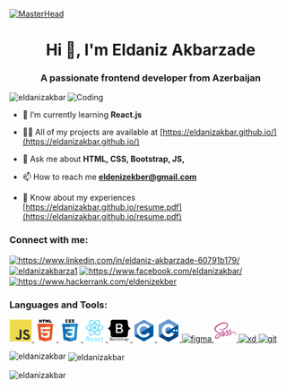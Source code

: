 [![MasterHead](https://globaleducation.s3.ap-south-1.amazonaws.com/globaledu/gif/front-end-development.gif)](https://eldanizakbar.github.io/)

<h1 align="center">Hi 👋, I'm Eldaniz Akbarzade</h1>
<h3 align="center">A passionate frontend developer from Azerbaijan</h3>
<img align="right" alt="Coding" width="400" src="https://media.tenor.com/qJ5evVs-_uUAAAAC/coding.gif" />

<p align="left"> <img src="https://komarev.com/ghpvc/?username=eldanizakbar&label=Profile%20views&color=0e75b6&style=flat" alt="eldanizakbar" /> </p>

- 🌱 I’m currently learning **React.js**

- 👨‍💻 All of my projects are available at [https://eldanizakbar.github.io/](https://eldanizakbar.github.io/)

- 💬 Ask me about **HTML, CSS, Bootstrap, JS,**

- 📫 How to reach me **eldenizekber@gmail.com**

- 📄 Know about my experiences [https://eldanizakbar.github.io/resume.pdf](https://eldanizakbar.github.io/resume.pdf)

<h3 align="left" >Connect with me:</h3>
<p align="left">
<a href="https://linkedin.com/in/eldaniz-akbarzade-60791b179/" target="blank"><img align="center" src="https://raw.githubusercontent.com/rahuldkjain/github-profile-readme-generator/master/src/images/icons/Social/linked-in-alt.svg" alt="https://www.linkedin.com/in/eldaniz-akbarzade-60791b179/" height="30" width="40" /></a>
<a href="https://twitter.com/eldanizakbarza1" target="blank"><img align="center" src="https://raw.githubusercontent.com/rahuldkjain/github-profile-readme-generator/master/src/images/icons/Social/twitter.svg" alt="eldanizakbarza1" height="30" width="40" /></a>
<a href="https://fb.com/eldanizakbar/" target="blank"><img align="center" src="https://raw.githubusercontent.com/rahuldkjain/github-profile-readme-generator/master/src/images/icons/Social/facebook.svg" alt="https://www.facebook.com/eldanizakbar/" height="30" width="40" /></a>
<a href="https://www.hackerrank.com/eldenizekber" target="blank"><img align="center" src="https://raw.githubusercontent.com/rahuldkjain/github-profile-readme-generator/master/src/images/icons/Social/hackerrank.svg" alt="https://www.hackerrank.com/eldenizekber" height="30" width="40" /></a>
</p>

<h3 align="left">Languages and Tools:</h3>
<p align="left">
    <a
    href="https://developer.mozilla.org/en-US/docs/Web/JavaScript"
    target="_blank"
    rel="noreferrer"
  >
    <img
      src="https://raw.githubusercontent.com/devicons/devicon/master/icons/javascript/javascript-original.svg"
      alt="javascript"
      width="40"
      height="40"
    />
  </a>

  <a href="https://www.w3.org/html/" target="_blank" rel="noreferrer">
    <img
      src="https://raw.githubusercontent.com/devicons/devicon/master/icons/html5/html5-original-wordmark.svg"
      alt="html5"
      width="40"
      height="40"
    />
  </a>

  <a href="https://www.w3schools.com/css/" target="_blank" rel="noreferrer">
    <img
      src="https://raw.githubusercontent.com/devicons/devicon/master/icons/css3/css3-original-wordmark.svg"
      alt="css3"
      width="40"
      height="40"
    />
  </a>
  <a href="https://reactjs.org/" target="_blank" rel="noreferrer">
    <img
      src="https://raw.githubusercontent.com/devicons/devicon/master/icons/react/react-original-wordmark.svg"
      alt="react"
      width="40"
      height="40"
    />
  </a>

  <a href="https://getbootstrap.com" target="_blank" rel="noreferrer">
    <img
      src="https://raw.githubusercontent.com/devicons/devicon/master/icons/bootstrap/bootstrap-plain-wordmark.svg"
      alt="bootstrap"
      width="40"
      height="40"
    />
  </a>
  <a href="https://www.cprogramming.com/" target="_blank" rel="noreferrer">
    <img
      src="https://raw.githubusercontent.com/devicons/devicon/master/icons/c/c-original.svg"
      alt="c"
      width="40"
      height="40"
    />
  </a>
  <a href="https://www.w3schools.com/cpp/" target="_blank" rel="noreferrer">
    <img
      src="https://raw.githubusercontent.com/devicons/devicon/master/icons/cplusplus/cplusplus-original.svg"
      alt="cplusplus"
      width="40"
      height="40"
    />
  </a>
 
  <a href="https://www.figma.com/" target="_blank" rel="noreferrer">
    <img
      src="https://www.vectorlogo.zone/logos/figma/figma-icon.svg"
      alt="figma"
      width="40"
      height="40"
    />
  </a>
 

  <a href="https://sass-lang.com" target="_blank" rel="noreferrer">
    <img
      src="https://raw.githubusercontent.com/devicons/devicon/master/icons/sass/sass-original.svg"
      alt="sass"
      width="40"
      height="40"
    />
  </a>
  <a
    href="https://www.adobe.com/products/xd.html"
    target="_blank"
    rel="noreferrer"
  >
    <img
      src="https://cdn.worldvectorlogo.com/logos/adobe-xd.svg"
      alt="xd"
      width="40"
      height="40"
    />
  </a>
  <a href="https://git-scm.com/" target="_blank" rel="noreferrer">
    <img
      src="https://www.vectorlogo.zone/logos/git-scm/git-scm-icon.svg"
      alt="git"
      width="40"
      height="40"
    />
  </a>

 
</p>

<p><img align="left" src="https://github-readme-stats.vercel.app/api/top-langs?username=eldanizakbar&show_icons=true&locale=en&layout=compact" alt="eldanizakbar" /></p>

<p>&nbsp;<img align="center" src="https://github-readme-stats.vercel.app/api?username=eldanizakbar&show_icons=true&locale=en" alt="eldanizakbar" /></p>

<p><img align="center" src="https://github-readme-streak-stats.herokuapp.com/?user=eldanizakbar&" alt="eldanizakbar" /></p>
